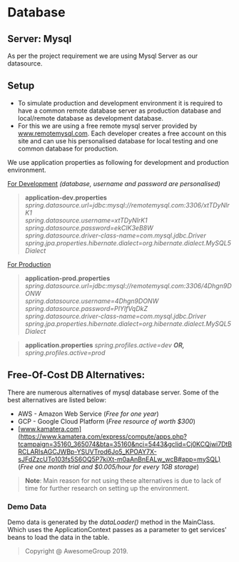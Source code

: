 
# Database
## Server: Mysql
As per the project requirement we are using Mysql Server as our datasource.

## Setup
- To simulate production and development environment it is required to have a common remote database server as production database and local/remote database as development database.
- For this we are using a free remote mysql server provided by www.remotemysql.com. Each developer creates a free account on this site and can use his personalised database for local testing and one common database for production.

We use application properties as following for development and production environment.

<u>For Development</u> *(database, username and password are personalised)*
>**application-dev.properties**
>*spring.datasource.url=jdbc:mysql://remotemysql.com:3306/xtTDyNlrK1*  
>*spring.datasource.username=xtTDyNlrK1*  
>*spring.datasource.password=ekCIK3eB8W*  
>*spring.datasource.driver-class-name=com.mysql.jdbc.Driver*
>*spring.jpa.properties.hibernate.dialect=org.hibernate.dialect.MySQL5Dialect*

<u>For Production</u>
>**application-prod.properties**
>*spring.datasource.url=jdbc:mysql://remotemysql.com:3306/4Dhgn9DONW*  
>*spring.datasource.username=4Dhgn9DONW*  
>*spring.datasource.password=PIYlfVqDkZ*  
>*spring.datasource.driver-class-name=com.mysql.jdbc.Driver*
>*spring.jpa.properties.hibernate.dialect=org.hibernate.dialect.MySQL5Dialect*

>**application.properties**
*spring.profiles.active=dev*
***OR,***
*spring.profiles.active=prod*

## Free-Of-Cost  DB Alternatives:
There are numerous alternatives of mysql database server. Some of the best alternatives are listed below:
+  AWS - Amazon Web Service (*Free for one year*)
+ GCP - Google Cloud Platform (*Free resource of worth $300*)
+ [www.kamatera.com](https://www.kamatera.com/express/compute/apps.php?tcampaign=35160_365074&bta=35160&nci=5443&gclid=Cj0KCQjwi7DtBRCLARIsAGCJWBp-YSUVTrod6Jo5_KPOAY7X-sJFdZzcUTo103fs5S6OQ5P7kiXt-m0aAnBnEALw_wcB#app=mySQL) (*Free one month trial and $0.005/hour for every 1GB storage*)

>**Note**: Main reason for not using these alternatives is due to lack of time for further research on setting up the environment.

### Demo Data
Demo data is generated by the *dataLoader()* method in the MainClass. Which uses the ApplicationContext passes as a parameter to get services' beans to load the data in the table.
> Copyright @ AwesomeGroup 2019.
<!--stackedit_data:
eyJoaXN0b3J5IjpbMzAyNDI3MzMxLC0xNjU1NDkyNTY3LC0xNj
U0NTQ2Nzk4LC0xNDU4OTU2MTg5LDc1MjQzNTI3OSwxNDExMDc4
ODg3LC0xNzY2NTQ1NzA0XX0=
-->